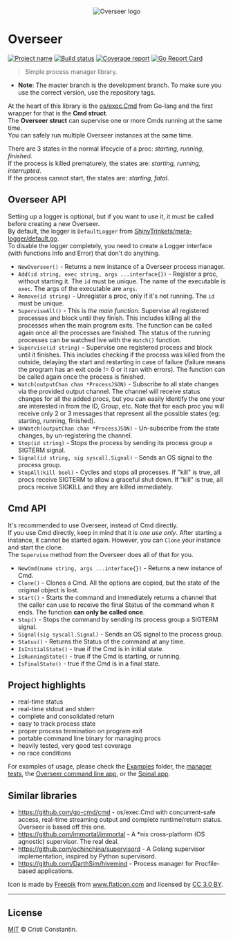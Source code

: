 <div align="center">
  <br/>
  <img src="https://raw.githubusercontent.com/ShinyTrinkets/overseer/master/logo.png" alt="Overseer logo">
  <br/>
</div>

# Overseer

[![Project name][project-img]][project-url]
[![Build status][build-img]][build-url]
[![Coverage report][cover-img]][cover-url]
[![Go Report Card][goreport-img]][goreport-url]

> Simple process manager library.


* **Note**: The master branch is the development branch. To make sure you use the correct version, use the repository tags.

At the heart of this library is the [os/exec.Cmd](https://golang.org/pkg/os/exec/#Cmd) from Go-lang and the first wrapper for that is the **Cmd struct**.<br/>
The **Overseer struct** can supervise one or more Cmds running at the same time.<br/>
You can safely run multiple Overseer instances at the same time.

There are 3 states in the normal lifecycle of a proc: *starting, running, finished*.<br/>
If the process is killed prematurely, the states are: *starting, running, interrupted*.<br/>
If the process cannot start, the states are: *starting, fatal*.


## Overseer API

Setting up a logger is optional, but if you want to use it, it must be called before creating a new Overseer.<br/>
By default, the logger is `DefaultLogger` from [ShinyTrinkets/meta-logger/default.go](https://github.com/ShinyTrinkets/meta-logger/blob/master/default.go).<br/>
To disable the logger completely, you need to create a Logger interface (with functions Info and Error) that don't do anything.

* `NewOverseer()` - Returns a new instance of a Overseer process manager.
* `Add(id string, exec string, args ...interface{})` - Register a proc, without starting it. The `id` must be unique. The name of the executable is `exec`. The args of the executable are `args`.
* `Remove(id string)` - Unregister a proc, only if it's not running. The `id` must be unique.
* `SuperviseAll()` - This is *the main function*. Supervise all registered processes and block until they finish. This includes killing all the processes when the main program exits. The function can be called again once all the processes are finished. The status of the running processes can be watched live with the `Watch()` function.
* `Supervise(id string)` - Supervise one registered process and block until it finishes. This includes checking if the process was killed from the outside, delaying the start and restarting in case of failure (failure means the program has an exit code != 0 or it ran with errors). The function can be called again once the process is finished.
* `Watch(outputChan chan *ProcessJSON)` - Subscribe to all state changes via the provided output channel. The channel will receive status changes for all the added procs, but you can easily identify the one your are interested in from the ID, Group, etc. Note that for each proc you will receive only 2 or 3 messages that represent all the possible states (eg: starting, running, finished).
* `UnWatch(outputChan chan *ProcessJSON)` - Un-subscribe from the state changes, by un-registering the channel.
* `Stop(id string)` - Stops the process by sending its process group a SIGTERM signal.
* `Signal(id string, sig syscall.Signal)` - Sends an OS signal to the process group.
* `StopAll(kill bool)` - Cycles and stops all processes. If "kill" is true, all procs receive SIGTERM to allow a graceful shut down. If "kill" is true, all procs receive SIGKILL and they are killed immediately.

## Cmd API

It's recommended to use Overseer, instead of Cmd directly.<br/>
If you use Cmd directly, keep in mind that it is *one use only*. After starting a instance, it cannot be started again. However, you can `Clone` your instance and start the clone.<br/>
The `Supervise` method from the Overseer does all of that for you.

* `NewCmd(name string, args ...interface{})` - Returns a new instance of Cmd.
* `Clone()` - Clones a Cmd. All the options are copied, but the state of the original object is lost.
* `Start()` - Starts the command and immediately returns a channel that the caller can use to receive the final Status of the command when it ends. The function **can only be called once**.
* `Stop()` - Stops the command by sending its process group a SIGTERM signal.
* `Signal(sig syscall.Signal)` - Sends an OS signal to the process group.
* `Status()` - Returns the Status of the command at any time.
* `IsInitialState()` - true if the Cmd is in initial state.
* `IsRunningState()` - true if the Cmd is starting, or running.
* `IsFinalState()` - true if the Cmd is in a final state.


## Project highlights

* real-time status
* real-time stdout and stderr
* complete and consolidated return
* easy to track process state
* proper process termination on program exit
* portable command line binary for managing procs
* heavily tested, very good test coverage
* no race conditions


For examples of usage, please check the [Examples](examples/) folder, the [manager tests](manager_test.go), the [Overseer command line app](cmd/cmd.go), or the [Spinal app](https://github.com/ShinyTrinkets/spinal/blob/master/main.go).


## Similar libraries

* https://github.com/go-cmd/cmd - os/exec.Cmd with concurrent-safe access, real-time streaming output and complete runtime/return status. Overseer is based off this one.
* https://github.com/immortal/immortal - A *nix cross-platform (OS agnostic) supervisor. The real deal.
* https://github.com/ochinchina/supervisord - A Golang supervisor implementation, inspired by Python supervisord.
* https://github.com/DarthSim/hivemind - Process manager for Procfile-based applications.


Icon is made by <a href="http://www.freepik.com" title="Freepik">Freepik</a> from <a href="https://www.flaticon.com/" title="Flaticon">www.flaticon.com</a> and licensed by <a href="http://creativecommons.org/licenses/by/3.0/" title="Creative Commons BY 3.0" target="_blank">CC 3.0 BY</a>.

-----

## License

[MIT](LICENSE) © Cristi Constantin.

[project-img]: https://badgen.net/badge/%E2%AD%90/Trinkets/4B0082
[project-url]: https://github.com/ShinyTrinkets
[build-img]: https://badgen.net/travis/ShinyTrinkets/overseer
[build-url]: https://travis-ci.org/ShinyTrinkets/overseer
[cover-img]: https://codecov.io/gh/ShinyTrinkets/overseer/branch/master/graph/badge.svg
[cover-url]: https://codecov.io/gh/ShinyTrinkets/overseer
[goreport-img]: https://goreportcard.com/badge/github.com/ShinyTrinkets/overseer
[goreport-url]: https://goreportcard.com/report/github.com/ShinyTrinkets/overseer
